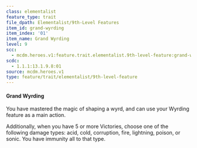```yaml
---
class: elementalist
feature_type: trait
file_dpath: Elementalist/9th-Level Features
item_id: grand-wyrding
item_index: '01'
item_name: Grand Wyrding
level: 9
scc:
  - mcdm.heroes.v1:feature.trait.elementalist.9th-level-feature:grand-wyrding
scdc:
  - 1.1.1:13.1.9.8:01
source: mcdm.heroes.v1
type: feature/trait/elementalist/9th-level-feature
---
```


#### Grand Wyrding

You have mastered the magic of shaping a wyrd, and can use your Wyrding feature as a main action.

Additionally, when you have 5 or more Victories, choose one of the following damage types: acid, cold, corruption, fire, lightning, poison, or sonic. You have immunity all to that type.
